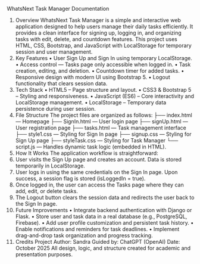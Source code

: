 WhatsNext Task Manager Documentation 
1. Overview 
WhatsNext Task Manager is a simple and interactive web application designed to help users 
manage their daily tasks efficiently. It provides a clean interface for signing up, logging in, 
and organizing tasks with edit, delete, and countdown features. This project uses HTML, 
CSS, Bootstrap, and JavaScript with LocalStorage for temporary session and user 
management. 
2. Key Features 
• User Sign Up and Sign In using temporary LocalStorage. 
• Access control — Tasks page only accessible when logged in. 
• Task creation, editing, and deletion. 
• Countdown timer for added tasks. 
• Responsive design with modern UI using Bootstrap 5. 
• Logout functionality that clears session data. 
3. Tech Stack 
• HTML5 – Page structure and layout. 
• CSS3 & Bootstrap 5 – Styling and responsiveness. 
• JavaScript (ES6) – Core interactivity and LocalStorage management. 
• LocalStorage – Temporary data persistence during user session. 
4. File Structure 
The project files are organized as follows: 
├── index.html — Homepage 
├── SignIn.html — User login page 
├── signUp.html — User registration page 
├── tasks.html — Task management interface 
├── style1.css — Styling for Sign In page 
├── signup.css — Styling for Sign Up page 
├── styleTask.css — Styling for Task Manager 
└── script.js — Handles dynamic task logic (embedded in HTML). 
5. How It Works 
The application workflow is straightforward: 
1. User visits the Sign Up page and creates an account. Data is stored temporarily in 
LocalStorage. 
2. User logs in using the same credentials on the Sign In page. Upon success, a session flag is 
stored (isLoggedIn = true). 
3. Once logged in, the user can access the Tasks page where they can add, edit, or delete 
tasks. 
4. The Logout button clears the session data and redirects the user back to the Sign In page. 
6. Future Improvements 
• Integrate backend authentication with Django or Flask. 
• Store user and task data in a real database (e.g., PostgreSQL, Firebase). 
• Add user profile customization and persistent task history. 
• Enable notifications and reminders for task deadlines. 
• Implement drag-and-drop task organization and progress tracking. 
7. Credits 
Project Author: Sandra 
Guided by: ChatGPT (OpenAI) 
Date: October 2025 
All design, logic, and structure created for academic and presentation purposes. 
